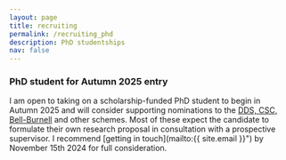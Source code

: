 ```yaml
---
layout: page
title: recruiting
permalink: /recruiting_phd
description: PhD studentships
nav: false
---
```


### PhD student for Autumn 2025 entry

I am open to taking on a scholarship-funded PhD student to begin in Autumn 2025 and will consider supporting nominations to the [DDS, CSC, Bell-Burnell](https://astro.dur.ac.uk/index.php?content=CEA/Postgraduate/Postgraduate) and other schemes. Most of these expect the candidate to formulate their own research proposal in consultation with a prospective supervisor. I recommend [getting in touch](mailto:{{ site.email }}") by November 15th 2024 for full consideration.